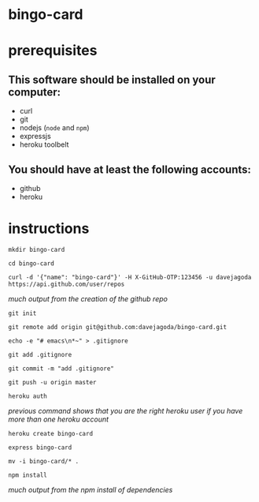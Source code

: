 bingo-card
==========

# prerequisites

## This software should be installed on your computer:

- curl
- git
- nodejs (`node` and `npm`)
- expressjs
- heroku toolbelt

## You should have at least the following accounts:

- github
- heroku

# instructions

`mkdir bingo-card`

`cd bingo-card`

`curl -d '{"name": "bingo-card"}' -H X-GitHub-OTP:123456 -u davejagoda https://api.github.com/user/repos`

*much output from the creation of the github repo*

`git init`

`git remote add origin git@github.com:davejagoda/bingo-card.git`

`echo -e "# emacs\n*~" > .gitignore`

`git add .gitignore`

`git commit -m "add .gitignore"`

`git push -u origin master`

`heroku auth`

*previous command shows that you are the right heroku user if you have more than one heroku account*

`heroku create bingo-card`

`express bingo-card`

`mv -i bingo-card/* .`

`npm install`

*much output from the npm install of dependencies*
